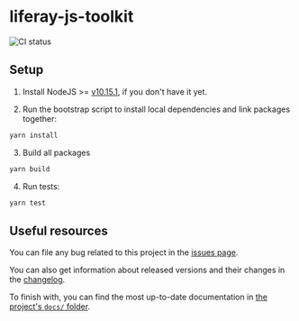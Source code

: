 # liferay-js-toolkit

![CI status](https://github.com/liferay/liferay-frontend-projects/workflows/ci/badge.svg)

## Setup

1. Install NodeJS >= [v10.15.1](http://nodejs.org/dist/v10.15.1/), if you don't have it yet.

2. Run the bootstrap script to install local dependencies and link packages together:

```sh
yarn install
```

3. Build all packages

```sh
yarn build
```

4. Run tests:

```sh
yarn test
```

## Useful resources

You can file any bug related to this project in the [issues page](https://github.com/liferay/liferay-frontend-projects/issues?q=is%3Aissue+is%3Aopen+label%3Ajs-toolkit+label%3A2.x).

You can also get information about released versions and their changes in the [changelog](./CHANGELOG.md).

To finish with, you can find the most up-to-date documentation in [the project's `docs/` folder](./docs).
